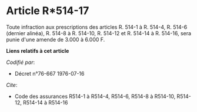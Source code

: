 # Article R*514-17

Toute infraction aux prescriptions des articles R. 514-1 à R. 514-4, R. 514-6 (dernier alinéa), R. 514-8 à R. 514-10, R.
514-12 et R. 514-14 à R. 514-16, sera punie d'une amende de 3.000 à 6.000 F.

**Liens relatifs à cet article**

_Codifié par_:

  - Décret n°76-667 1976-07-16

_Cite_:

  - Code des assurances R514-1 à R514-4, R514-6, R514-8 à R514-10, R514-12, R514-14 à R514-16
